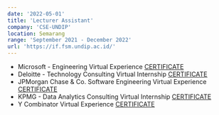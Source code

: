 ```yaml
---
date: '2022-05-01'
title: 'Lecturer Assistant'
company: 'CSE-UNDIP'
location: Semarang
range: 'September 2021 - December 2022'
url: 'https://if.fsm.undip.ac.id/'
---
```


- Microsoft - Engineering Virtual Experience [CERTIFICATE](https://insidesherpa.s3.amazonaws.com/completion-certificates/Microsoft/ms2CK9b2SCWGXwPMS_Microsoft_nXPiDeZbPmvKvvjHA_completion_certificate.pdf)
- Deloitte - Technology Consulting Virtual Internship [CERTIFICATE](https://insidesherpa.s3.amazonaws.com/completion-certificates/Deloitte/FqFtWwQzNxJ8Qsh5H_Deloitte_nXPiDeZbPmvKvvjHA_completion_certificate.pdf)
- JPMorgan Chase & Co. Software Engineering Virtual Experience [CERTIFICATE](https://insidesherpa.s3.amazonaws.com/completion-certificates/JP%20Morgan/R5iK7HMxJGBgaSbvk_JPMorgan%20Chase_nXPiDeZbPmvKvvjHA_completion_certificate.pdf)
- KPMG - Data Analytics Consulting Virtual Internship [CERTIFICATE](https://insidesherpa.s3.amazonaws.com/completion-certificates/KPMG/m7W4GMqeT3bh9Nb2c_KPMG_nXPiDeZbPmvKvvjHA_completion_certificate.pdf)
- Y Combinator Virtual Experience [CERTIFICATE](https://drive.google.com/file/d/1btrRl7BWopLhOWudEI1RTOSl7qsCl-yS/view)
